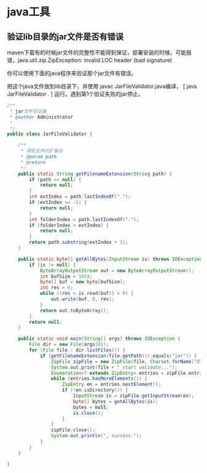 # java工具

## 验证lib目录的jar文件是否有错误

maven下载有的时候jar文件的完整性不能得到保证，部署安装的时候，可能报错，java.util.zip.ZipException: invalid LOC header (bad signature)

你可以使用下面的java程序来验证那个jar文件有错误。

把这个java文件放到lib目录下，并使用 javac JarFileValidator.java编译， [ java JarFileValidator . ] 运行。遇到第1个验证失败的jar停止。

```java
/**
 * jar文件验证器
 * @author Administrator
 *
 */
public class JarFileValidator {

	/**
	 * 得到文件的扩展名
	 * @param path
	 * @return
	 */
	public static String getFilenameExtension(String path) {
		if (path == null) {
			return null;
		}
		int extIndex = path.lastIndexOf(".");
		if (extIndex == -1) {
			return null;
		}
		int folderIndex = path.lastIndexOf(".");
		if (folderIndex > extIndex) {
			return null;
		}
		return path.substring(extIndex + 1);
	}

	public static byte[] getAllBytes(InputStream is) throws IOException {
		if (is != null) {
			ByteArrayOutputStream out = new ByteArrayOutputStream();
			int bufSize = 1024;
			byte[] buf = new byte[bufSize];
			int res = 0;
			while ((res = is.read(buf)) > 0) {
				out.write(buf, 0, res);
			}
			return out.toByteArray();
		}
		return null;
	}

	public static void main(String[] args) throws IOException {
		File dir = new File(args[0]);
		for (File file : dir.listFiles()) {
			if (getFilenameExtension(file.getPath()).equals("jar")) {
				ZipFile zipFile = new ZipFile(file, Charset.forName("UTF-8"));
				System.out.print(file + " start validate...");
				Enumeration<? extends ZipEntry> entries = zipFile.entries();
				while (entries.hasMoreElements()) {
					ZipEntry en = entries.nextElement();
					if (!en.isDirectory()) {
						InputStream is = zipFile.getInputStream(en);
						byte[] bytes = getAllBytes(is);
						bytes = null;
						is.close();
					}
				}
				zipFile.close();
				System.out.println(", success.");
			}
		}
	}

}
```

